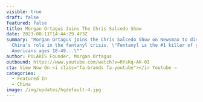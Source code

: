 ```yaml
---
visible: true
draft: false
featured: false
title: Morgan Ortagus Joins The Chris Salcedo Show
date: 2023-08-11T14:44:29.473Z
summary: "Morgan Ortagus joins the Chris Salcedo Show on Newsmax to discuss
  China's role in the fentanyl crisis. \"Fentanyl is the #1 killer of young
  Americans ages 18-49...\""
author: POLARIS Founder, Morgan Ortagus
outbound: https://www.youtube.com/watch?v=RYsKq-AK-0I
cta: View Now On <i class="fa-brands fa-youtube"></i> Youtube →
categories:
  - Featured In
  - China
image: /img/updates/hqdefault-4.jpg
---
```

